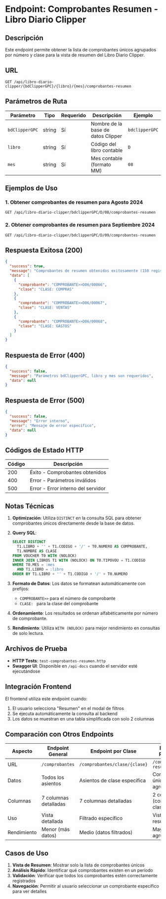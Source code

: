 # Endpoint: Comprobantes Resumen - Libro Diario Clipper

## Descripción

Este endpoint permite obtener la lista de comprobantes únicos agrupados por número y clase para la vista de resumen del Libro Diario Clipper.

## URL

```
GET /api/libro-diario-clipper/{bdClipperGPC}/{libro}/{mes}/comprobantes-resumen
```

## Parámetros de Ruta

| Parámetro      | Tipo   | Requerido | Descripción                        | Ejemplo        |
| -------------- | ------ | --------- | ---------------------------------- | -------------- |
| `bdClipperGPC` | string | Sí        | Nombre de la base de datos Clipper | `bdclipperGPC` |
| `libro`        | string | Sí        | Código del libro contable          | `D`            |
| `mes`          | string | Sí        | Mes contable (formato MM)          | `08`           |

## Ejemplos de Uso

### 1. Obtener comprobantes de resumen para Agosto 2024

```http
GET /api/libro-diario-clipper/bdclipperGPC/D/08/comprobantes-resumen
```

### 2. Obtener comprobantes de resumen para Septiembre 2024

```http
GET /api/libro-diario-clipper/bdclipperGPC/D/09/comprobantes-resumen
```

## Respuesta Exitosa (200)

```json
{
  "success": true,
  "message": "Comprobantes de resumen obtenidos exitosamente (150 registros)",
  "data": [
    {
      "comprobante": "COMPROBANTE>>D06/00066",
      "clase": "CLASE: COMPRAS"
    },
    {
      "comprobante": "COMPROBANTE>>D06/00067",
      "clase": "CLASE: VENTAS"
    },
    {
      "comprobante": "COMPROBANTE>>D06/00068",
      "clase": "CLASE: GASTOS"
    }
  ]
}
```

## Respuesta de Error (400)

```json
{
  "success": false,
  "message": "Parámetros bdClipperGPC, libro y mes son requeridos",
  "data": null
}
```

## Respuesta de Error (500)

```json
{
  "success": false,
  "message": "Error interno",
  "error": "Mensaje de error específico",
  "data": null
}
```

## Códigos de Estado HTTP

| Código | Descripción                        |
| ------ | ---------------------------------- |
| 200    | Éxito - Comprobantes obtenidos     |
| 400    | Error - Parámetros inválidos       |
| 500    | Error - Error interno del servidor |

## Notas Técnicas

1. **Optimización**: Utiliza `DISTINCT` en la consulta SQL para obtener comprobantes únicos directamente desde la base de datos.

2. **Query SQL**:

   ```sql
   SELECT DISTINCT
     T1.LIBRO + '' + T1.CODIGO + '/' + T0.NUMERO AS COMPROBANTE,
     T1.NOMBRE AS CLASE
   FROM VOUCHER T0 WITH (NOLOCK)
   INNER JOIN LIBROS T1 WITH (NOLOCK) ON T0.TIPOVOU = T1.CODIGO
   WHERE T0.MES = :mes
     AND T1.LIBRO = :libro
   ORDER BY T1.LIBRO + '' + T1.CODIGO + '/' + T0.NUMERO
   ```

3. **Formato de Datos**: Los datos se formatean automáticamente con prefijos:

   - `COMPROBANTE>>` para el número de comprobante
   - `CLASE: ` para la clase del comprobante

4. **Ordenamiento**: Los resultados se ordenan alfabéticamente por número de comprobante.

5. **Rendimiento**: Utiliza `WITH (NOLOCK)` para mejor rendimiento en consultas de solo lectura.

## Archivos de Prueba

- **HTTP Tests**: `test-comprobantes-resumen.http`
- **Swagger UI**: Disponible en `/api-docs` cuando el servidor esté ejecutándose

## Integración Frontend

El frontend utiliza este endpoint cuando:

1. El usuario selecciona "Resumen" en el modal de filtros
2. Se ejecuta automáticamente la consulta al backend
3. Los datos se muestran en una tabla simplificada con solo 2 columnas

## Comparación con Otros Endpoints

| Aspecto     | Endpoint General      | Endpoint por Clase            | Endpoint Resumen                |
| ----------- | --------------------- | ----------------------------- | ------------------------------- |
| URL         | `/comprobantes`       | `/comprobantes/clase/{clase}` | `/comprobantes-resumen`         |
| Datos       | Todos los asientos    | Asientos de clase específica  | Comprobantes únicos agrupados   |
| Columnas    | 7 columnas detalladas | 7 columnas detalladas         | 2 columnas (comprobante, clase) |
| Uso         | Vista detallada       | Filtrado específico           | Vista de resumen                |
| Rendimiento | Menor (más datos)     | Medio (datos filtrados)       | Mayor (datos agrupados)         |

## Casos de Uso

1. **Vista de Resumen**: Mostrar solo la lista de comprobantes únicos
2. **Análisis Rápido**: Identificar qué comprobantes existen en un período
3. **Validación**: Verificar que todos los comprobantes estén correctamente registrados
4. **Navegación**: Permitir al usuario seleccionar un comprobante específico para ver detalles
